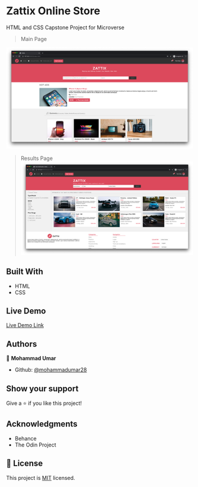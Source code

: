 # Zattix Online Store
HTML and CSS Capstone Project for Microverse

> Main Page

![Main page screenshot](main.png)

> Results Page
![Results page screenshot](result.png)

## Built With

- HTML
- CSS

## Live Demo

[Live Demo Link](https://relaxed-johnson-d5b2cd.netlify.app/)


## Authors

👤 **Mohammad Umar**

- Github: [@mohammadumar28](https://github.com/mohammadumar28)

## Show your support

Give a ⭐️ if you like this project!

## Acknowledgments

- Behance
- The Odin Project

## 📝 License

This project is [MIT](lic.url) licensed.